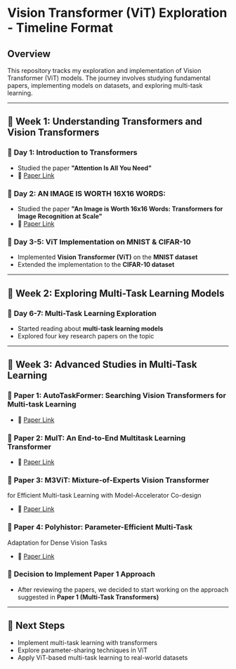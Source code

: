 # Vision Transformer (ViT) Exploration - Timeline Format

## Overview
This repository tracks my exploration and implementation of Vision Transformer (ViT) models. The journey involves studying fundamental papers, implementing models on datasets, and exploring multi-task learning.

---

## 📅 **Week 1: Understanding Transformers and Vision Transformers**

### 📌 **Day 1: Introduction to Transformers**
- Studied the paper **"Attention Is All You Need"**
- 📄 [Paper Link](https://proceedings.neurips.cc/paper_files/paper/2017/file/3f5ee243547dee91fbd053c1c4a845aa-Paper.pdf)

### 📌 **Day 2: AN IMAGE IS WORTH 16X16 WORDS:**
- Studied the paper **"An Image is Worth 16x16 Words: Transformers for Image Recognition at Scale"**
- 📄 [Paper Link](https://arxiv.org/pdf/2010.11929)

### 📌 **Day 3-5: ViT Implementation on MNIST & CIFAR-10**
- Implemented **Vision Transformer (ViT)** on the **MNIST dataset**
- Extended the implementation to the **CIFAR-10 dataset**

---

## 📅 **Week 2: Exploring Multi-Task Learning Models**

### 📌 **Day 6-7: Multi-Task Learning Exploration**
- Started reading about **multi-task learning models**
- Explored four key research papers on the topic

---

## 📅 **Week 3: Advanced Studies in Multi-Task Learning**

### 📌 **Paper 1:** AutoTaskFormer: Searching Vision Transformers for Multi-task Learning
- 📄 [Paper Link](https://arxiv.org/pdf/2304.08756)

### 📌 **Paper 2:** MulT: An End-to-End Multitask Learning Transformer
- 📄 [Paper Link](https://arxiv.org/pdf/2205.08303)

### 📌 **Paper 3:** M3ViT: Mixture-of-Experts Vision Transformer
for Efficient Multi-task Learning
with Model-Accelerator Co-design
- 📄 [Paper Link](https://proceedings.neurips.cc/paper_files/paper/2022/file/b653f34d576d1790481e3797cb740214-Paper-Conference.pdf)

### 📌 **Paper 4:** Polyhistor: Parameter-Efficient Multi-Task
Adaptation for Dense Vision Tasks
- 📄 [Paper Link](https://proceedings.neurips.cc/paper_files/paper/2022/file/efb02f96766a3b599c76852abf4d42dd-Paper-Conference.pdf)

### 📌 **Decision to Implement Paper 1 Approach**
- After reviewing the papers, we decided to start working on the approach suggested in **Paper 1 (Multi-Task Transformers)**

---

## 🚀 **Next Steps**
- Implement multi-task learning with transformers
- Explore parameter-sharing techniques in ViT
- Apply ViT-based multi-task learning to real-world datasets


